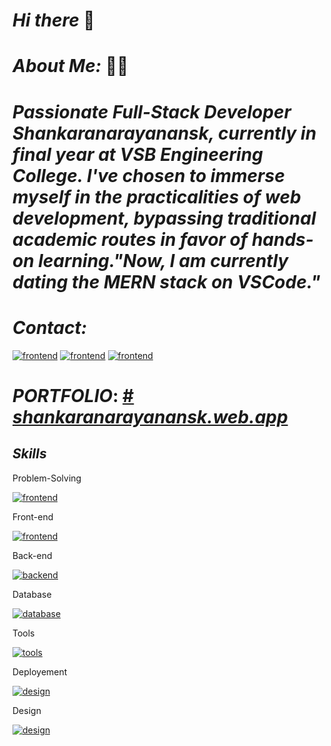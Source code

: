 # _Hi there_ 👋
# _About Me:_ 🧑‍💻
# _Passionate Full-Stack Developer Shankaranarayanansk, currently in final year at VSB Engineering College. I've chosen to immerse myself in the practicalities of web development, bypassing traditional academic routes in favor of hands-on learning."Now, I am currently dating the MERN stack on VSCode."_


# _Contact:_

[![frontend](https://skillicons.dev/icons?i=instagram)](https://www.instagram.com/bruceleeshankar202/) [![frontend](https://skillicons.dev/icons?i=linkedin)](https://www.linkedin.com/in/shankaranarayanansk/) [![frontend](https://skillicons.dev/icons?i=gmail)](mailto:sankaranarayananit002@gmail.com)



# _PORTFOLIO_: [# _shankaranarayanansk.web.app_](https://shankaranarayanansk.web.app/)

## _Skills_
 Problem-Solving

[![frontend](https://skillicons.dev/icons?i=javascript,java)](https://skillicons.dev)

 Front-end

[![frontend](https://skillicons.dev/icons?i=html,css,javascript,jquery,react,tailwind,bootstrap,materialui)](https://skillicons.dev)

Back-end

[![backend](https://skillicons.dev/icons?i=nodejs,express,php,java)](https://skillicons.dev)

Database

[![database](https://skillicons.dev/icons?i=mysql,mongo,firebase,supabase)](https://skillicons.dev)

Tools

[![tools](https://skillicons.dev/icons?i=postman,redux,git,vscode,kali,linux,npm)](https://skillicons.dev)

Deployement

[![design](https://skillicons.dev/icons?i=vercel,netlify,heroku,firebase,github)](https://skillicons.dev)

Design

[![design](https://skillicons.dev/icons?i=figma,wordpress)](https://skillicons.dev)








